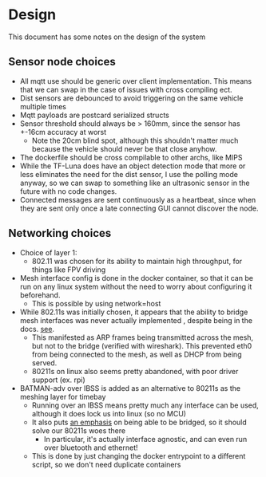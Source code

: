 # Design

This document has some notes on the design of the system

## Sensor node choices
- All mqtt use should be generic over client implementation. This means that we can swap in the case of issues with
cross compiling ect.
- Dist sensors are debounced to avoid triggering on the same vehicle multiple times
- Mqtt payloads are postcard serialized structs
- Sensor threshold should always be > 160mm, since the sensor has +-16cm accuracy at worst
  - Note the 20cm blind spot, although this shouldn't matter much because the vehicle should never be that close anyhow.
- The dockerfile should be cross compilable to other archs, like MIPS
- While the TF-Luna does have an object detection mode that more or less eliminates the need for the dist sensor, I use
the polling mode anyway, so we can swap to something like an ultrasonic sensor in the future with no code changes.
- Connected messages are sent continuously as a heartbeat, since when they are sent only once a late connecting GUI cannot
discover the node.

## Networking choices
- Choice of layer 1:
  - 802.11 was chosen for its ability to maintain high throughput, for things like FPV driving
- Mesh interface config is done in the docker container, so that it can be run on any linux system without the need
to worry about configuring it beforehand.
  - This is possible by using network=host
- While 802.11s was initially chosen, it appears that the ability to bridge mesh interfaces was never actually implemented
, despite being in the docs. [see](https://www.spinics.net/lists/linux-wireless/msg19548.html).
  - This manifested as ARP frames being transmitted across the mesh, but not to the bridge (verified with wireshark). This prevented eth0 from 
  being connected to the mesh, as well as DHCP from being served.
  - 80211s on linux also seems pretty abandoned, with poor driver support (ex. rpi)
- BATMAN-adv over IBSS is added as an alternative to 80211s as the meshing layer for timebay
  - Running over an IBSS means pretty much any interface can be used, although it does lock us into linux (so no MCU)
  - It also puts [an emphasis](https://www.open-mesh.org/projects/batman-adv/wiki/Wiki) on being able to be bridged, so it should solve our 80211s woes there
    - In particular, it's actually interface agnostic, and can even run over bluetooth and ethernet!
  - This is done by just changing the docker entrypoint to a different script, so we don't need duplicate containers

